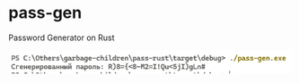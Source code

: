 # pass-gen
Password Generator on Rust

![image](https://github.com/mandiyama/pass-gen/blob/main/pass.png)
